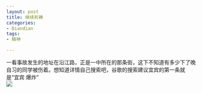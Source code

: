 ```yaml
---
layout: post
title: 继续祈祷
categories:
- Diandian
tags:
- 精神

---
```

一看事故发生的地址在沿江路，正是一中所在的那条街，这下不知道有多少下了晚自习的同学被伤着。想知道详情自己搜索吧，谷歌的搜索建议宜宾的第一条就是“宜宾 爆炸”
<br />
<img src="http://m3.img.srcdd.com/farm4/d/2012/0627/10/86199B4F9EA909D71EDD7DA14F8454E8_B500_900_500_368.PNG" />